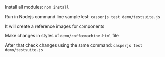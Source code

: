 Install all modules:
``npm install``

Run in Nodejs command line sample test:
``casperjs test demo/testsuite.js``

It will create a reference images for components

Make changes in styles of ``demo/coffeemachine.html`` file

After that check changes using the same command:
``casperjs test demo/testsuite.js``
